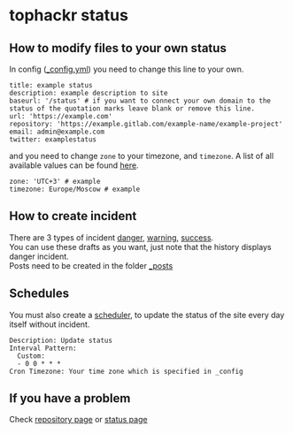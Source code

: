 # tophackr status

## How to modify files to your own status

In config ([_config.yml]) you need to change this line to your own.
```
title: example status
description: example description to site
baseurl: '/status' # if you want to connect your own domain to the status of the quotation marks leave blank or remove this line.
url: 'https://example.com'
repository: 'https://example.gitlab.com/example-name/example-project'
email: admin@example.com
twitter: examplestatus
```

and you need to change `zone` to your timezone, and `timezone`. A list of all available values can be found [here](https://en.wikipedia.org/wiki/List_of_tz_database_time_zones).
```
zone: 'UTC+3' # example
timezone: Europe/Moscow # example
```

## How to create incident

There are 3 types of incident [danger], [warning], [success].  
You can use these drafts as you want, just note that the history displays danger incident.  
Posts need to be created in the folder [_posts]

## Schedules

You must also create a [scheduler](https://gitlab.com/tophackr/status/pipeline_schedules), to update the status of the site every day itself without incident.

```
Description: Update status
Interval Pattern:
  Custom:
  - 0 0 * * *
Cron Timezone: Your time zone which is specified in _config
```

## If you have a problem

Check [repository page][repository] or [status page][status]

[_config.yml]: _config.yml
[danger]: _drafts/danger.md
[warning]: _drafts/warning.md
[success]: _drafts/success.md
[_posts]: _posts/
[repository]: https://gitlab.com/tophackr/status
[status]: https://status.tophackr.com
